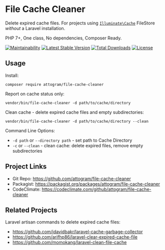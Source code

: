 # File Cache Cleaner

Delete expired cache files.  For projects using
[`Illuminate\Cache`](https://github.com/illuminate/cache) FileStore
*without* a Laravel installation.

PHP 7+, One class, No dependencies, Composer Ready.

[![Maintainability](https://api.codeclimate.com/v1/badges/a98629e339eeef4d56bf/maintainability)](https://codeclimate.com/github/attogram/file-cache-cleaner/maintainability)
[![Latest Stable Version](https://poser.pugx.org/attogram/file-cache-cleaner/v/stable)](https://packagist.org/packages/attogram/file-cache-cleaner)
[![Total Downloads](https://poser.pugx.org/attogram/file-cache-cleaner/downloads)](https://packagist.org/packages/attogram/file-cache-cleaner)
[![License](https://poser.pugx.org/attogram/file-cache-cleaner/license)](https://packagist.org/packages/attogram/file-cache-cleaner)

## Usage

Install:

`composer require attogram/file-cache-cleaner`

Report on cache status only:

`vendor/bin/file-cache-cleaner -d path/to/cache/directory`

Clean cache - delete expired cache files and empty subdirectories:

`vendor/bin/file-cache-cleaner -d path/to/cache/directory --clean`

Command Line Options:

* `-d path` or `--directory path` - set path to Cache Directory
* `-c` or `--clean` - clean cache: delete expired files, remove empty subdirectories

## Project Links

* Git Repo: <https://github.com/attogram/file-cache-cleaner>
* Packagist: <https://packagist.org/packages/attogram/file-cache-cleaner>
* CodeClimate: <https://codeclimate.com/github/attogram/file-cache-cleaner>

## Related Projects

Laravel artisan commands to delete expired cache files:

* <https://github.com/jdavidbakr/laravel-cache-garbage-collector>
* <https://github.com/arifhp86/laravel-clear-expired-cache-file>
* <https://github.com/momokang/laravel-clean-file-cache>
